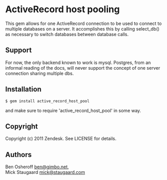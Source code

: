 # ActiveRecord host pooling

This gem allows for one ActiveRecord connection to be used to connect to multiple databases on a server.
It accomplishes this by calling select_db() as necessary to switch databases between database calls.

## Support

For now, the only backend known to work is mysql.  Postgres, from an informal reading of the docs, will 
never support the concept of one server connection sharing multiple dbs.

## Installation

    $ gem install active_record_host_pool

and make sure to require 'active\_record\_host\_pool' in some way.


## Copyright

Copyright (c) 2011 Zendesk. See LICENSE for details.

## Authors
Ben Osheroff <ben@gimbo.net>,  
Mick Staugaard <mick@staugaard.com>
